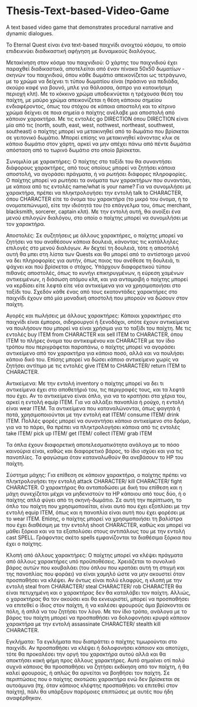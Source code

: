 # Thesis-Text-based-Video-Game
A text based video game that demonstrates procedural narrative and dynamic dialogues.


Το Eternal Quest είναι ένα text-based παιχνίδι ανοιχτού κόσμου, το οποίο επιδεικνύει διαδικαστική αφήγηση με δυναμικούς διαλόγους.

Μετακίνηση στον κόσμο του παιχνιδιού:
Ο χάρτης του παιχνιδιού έχει παραχθεί διαδικαστικά, αποτελείται από έναν πίνακα 50x50 δωματίων - σκηνών του παιχνιδιού, όπου κάθε δωμάτιο απεικονίζεται ως τετράγωνο, με το χρώμα να δείχνει τι τύπου δωματίου είναι (πράσινο για πεδιάδα, σκούρο καφέ για βουνό, μπλε για θάλασσα, άσπρο για κατοικήσιμη περιοχή κλπ). Με το κόκκινο χρώμα υποδεικνύεται η τρέχουσα θέση του παίχτη, με μαύρο χρώμα απεικονίζεται η θέση κάποιου σημείου ενδιαφέροντος, όπως του στόχου σε κάποια αποστολή και το κίτρινο χρώμα δείχνει σε ποια σημεία ο παίχτης ανέλαβε μια αποστολή από κάποιον χαρακτήρα. Με τις εντολές go DIRECTION όπου DIRECTION είναι μία από τις (north, south, east, west, nothwest, northeast, southwest, southeast) ο παίχτης μπορεί να μετακινηθεί από το δωμάτιο που βρίσκεται σε γειτονικό δωμάτιο. Μπορεί επίσης να μετακινηθεί κάνοντας κλικ σε κάποιο δωμάτιο στον χάρτη, αρκεί να μην απέχει πάνω από πέντε δωμάτια απόσταση από το τωρινό δωμάτιο στο οποίο βρίσκεται.

Συνομιλία με χαρακτήρες:
Ο παίχτης στο ταξίδι του θα συναντήσει διάφορους χαρακτήρες, από τους οποίους μπορεί να ζητήσει κάποια αποστολή, να αγοράσει πράγματα, ή να ρωτήσει διάφορες πληροφορίες. Ο παίχτης μπορεί να ρωτήσει τα ονόματα των χαρακτήρων που συναντάει, με κάποια από τις εντολές name/what is your name? Για να συνομιλήσει με χαρακτήρα, πρέπει να πληκτρολογήσει την εντολή talk to CHARACTER, όπου CHARACTER είτε το όνομα του χαρακτήρα (το μικρό του όνομα, ή το ονοματεπώνυμο), είτε την ιδιότητά του (το επάγγελμα του, όπως merchant, blacksmith, sorcerer, captain κλπ). Με την εντολή αυτή, θα ανοίξει ένα μενού επιλογών διαλόγου, στο οποίο ο παίχτης μπορεί να συνομιλήσει με τον χαρακτήρα.

Αποστολές:
Σε συζητήσεις με άλλους χαρακτήρες, ο παίχτης μπορεί να ζητήσει να του αναθέσουν κάποια δουλειά, κάνοντας τις κατάλληλες επιλογές στο μενού διαλόγων. Αν δεχτεί τη δουλειά, τότε η αποστολή αυτή θα μπει στη λίστα των Quests και θα μπορεί από το αντίστοιχο μενού να δει πληροφορίες για αυτήν, όπως ποιος του ανέθεσε τη δουλειά, τι ψάχνει και πού βρίσκεται ο στόχος. Υπάρχουν διαφορετικού τύπου πιθανές αποστολές, όπως το κυνήγι επικηρυγμένων, η εύρεση χαμένων αντικειμένων, η διάσωση ατόμου κλπ, και για ανταμοιβή ο παίχτης μπορεί να κερδίσει είτε λεφτά είτε νέα αντικείμενα για να χρησιμοποιήσει στο ταξίδι του. Σχεδόν κάθε ένας από τους εκατοντάδες χαρακτήρες στο παιχνίδι έχουν από μία μοναδική αποστολή που μπορούν να δώσουν στον παίχτη.

Αγορές και πωλήσεις με άλλους χαρακτήρες:
Κάποιοι χαρακτήρες στο παιχνίδι είναι έμποροι, σιδηρουργοί ή ξενοδόχοι, οπότε έχουν αντικείμενα να πουλήσουν που μπορεί να είναι χρήσιμα για το ταξίδι του παίχτη. Με τις εντολές buy ITEM from CHARACTER και sell ITEM to CHARACTER, όπου ITEM το πλήρες όνομα του αντικειμένου και CHARACTER με τον ίδιο τρόπου που περιγράφεται παραπάνω, ο παίχτης μπορεί να αγοράσει αντικείμενο από τον χαρακτήρα για κάποιο ποσό, αλλά και να πουλήσει κάποιο δικό του. Επίσης μπορεί να δώσει κάποιο αντικείμενο χωρίς να ζητήσει αντίτιμο με τις εντολές give ITEM to CHARACTER/ return ITEM to CHARACTER.

Αντικείμενα:
Με την εντολή inventory ο παίχτης μπορεί να δει τι αντικείμενα έχει στο αποθετήριό του, τις περιγραφές τους, και τα λεφτά που έχει. Αν το αντικείμενο είναι όπλο, για να το κρατήσει στα χέρια του, αρκεί η εντολή equip ITEM. Για να αλλάξει πανοπλία ή ρούχο, η εντολή είναι wear ITEM. Τα αντικείμενα που καταναλώνονται, όπως φαγητά ή ποτά, χρησιμοποιούνται με την εντολή eat ITEM/ consume ITEM/ drink ITEM.
Πολλές φορές μπορεί να συναντήσει κάποιο αντικείμενο στο δρόμο, για να το πάρει, θα πρέπει να πληκτρολογήσει κάποια από τις εντολές take ITEM/ pick up ITEM/ get ITEM/ collect ITEM/ grab ITEM

Τα όπλα έχουν διαφορετική αποτελεσματικότητα ανάλογα με το πόσο καινούρια είναι, καθώς και διαφορετικό βάρος, το ίδιο ισχύει και για τις πανοπλίες. Τα φαγώσιμα όταν καταναλωθούν θα ανεβάσουν το HP του παίχτη.

Σύστημα μάχης:
Για επίθεση σε κάποιον χαρακτήρα, ο παίχτης πρέπει να πληκτρολογήσει την εντολή attack CHARACTER/ kill CHARACTER/ fight CHARACTER. Ο χαρακτήρας θα ανταποδώσει με δική του επίθεση και η μάχη συνεχίζεται μέχρι να μηδενιστούν τα HP κάποιου από τους δύο, ή ο παίχτης απλά 
φύγει από τη σκηνή-δωμάτιο. Σε αυτή την περίπτωση, το όπλο του παίχτη που χρησιμοποιείται, είναι αυτό που έχει εξοπλίσει με την εντολή equip ITEM, όπως και η πανοπλία είναι αυτή που έχει φορέσει με το wear ITEM. Επίσης, ο παίχτης μπορεί να χρησιμοποιήσει τη βαλίστρα που έχει διαθέσιμη με την εντολή shoot CHARACTER, καθώς και μπορεί να μάθει ξόρκια και να τα εξαπολύσει στους αντιπάλους του με την εντολή cast SPELL. Γράφοντας σκέτο spells εμφανίζονται τα διαθέσιμα ξόρκια που έχει ο παίχτης.

Κλοπή από άλλους χαρακτήρες:
Ο παίχτης μπορεί να κλέψει πράγματα από άλλους χαρακτήρες υπό προϋποθέσεις. Χρειάζεται το συνολικό βάρος αυτών που κουβαλάει (του όπλου που κρατάει αυτή τη στιγμή και της πανοπλίας που φοράει) να είναι χαμηλό ώστε να μην ακουστεί όταν προσπαθήσει να κλέψει. Αν όντως είναι πολύ ελαφρύς, η κλοπή με την εντολή steal from CHARACTER/ steal CHARACTER/ rob CHARACTER θα είναι πετυχημένη και ο χαρακτήρας δεν θα καταλάβει τον παίχτη. Αλλιώς, ο χαρακτήρας θα τον ακούσει και θα εκνευριστεί, μπορεί να  προσπαθήσει να επιτεθεί ο ίδιος στον παίχτη, ή να καλέσει φρουρούς άμα βρίσκονται σε πόλη, ή απλά να του ζητήσει τον λόγο. Με τον ίδιο τρόπο, ανάλογα με το βάρος του παίχτη μπορεί να προσπαθήσει να δολοφονήσει κρυφά κάποιον χαρακτήρα με την εντολή assassinate CHARACTER/ stealth kill CHARACTER.

Εγκλήματα:
Τα εγκλήματα που διαπράττει ο παίχτης τιμωρούνται στο παιχνίδι. Αν προσπαθήσει να κλέψει ή δολοφονήσει κάποιον και αποτύχει, τότε θα προκαλέσει την οργή του χαρακτήρα αυτού αλλά και θα αποκτήσει κακή φήμη προς άλλους χαρακτήρες. Αυτό σημαίνει οτί πολύ συχνά κάποιος θα προσπαθήσει να ζητήσει εκδίκηση από τον παίχτη, ή θα καλεί φρουρούς, ή απλώς θα αρνείται να βοηθήσει τον παίχτη. Σε περιπτώσεις που ο παίχτης σκοτώσει χαρακτήρα ενώ δεν βρίσκεται σε αυτοάμυνα (πχ. όταν κάποιος κλέφτης προσπαθήσει να επιτεθεί στον παίχτη), πάλι θα υπάρξουν παρόμοιες επιπτώσεις με αυτές που ήδη αναφέρθηκαν.
